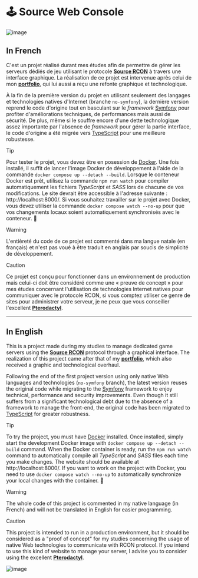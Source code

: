 # 🕹️ Source Web Console

![image](https://user-images.githubusercontent.com/26360935/165751507-f0c82948-3a4f-4220-9817-fc04769480ad.svg)

## In French

C'est un projet réalisé durant mes études afin de permettre de gérer les serveurs dédiés de jeu utilisant le protocole **[Source RCON](https://developer.valvesoftware.com/wiki/Source_RCON_Protocol)** à travers une interface graphique. La réalisation de ce projet est intervenue après celui de mon **[portfolio](https://github.com/FlorianLeChat/Portfolio)**, qui lui aussi a reçu une refonte graphique et technologique.

À la fin de la première version du projet en utilisant seulement des langages et technologies natives d'Internet (branche `no-symfony`), la dernière version reprend le code d'origine tout en basculant sur le *framework* [Symfony](https://symfony.com/) pour profiter d'améliorations techniques, de performances mais aussi de sécurité. De plus, même si le souffre encore d'une dette technologique assez importante par l'absence de *framework* pour gérer la partie interface, le code d'origine a été migrée vers [TypeScript](https://www.typescriptlang.org/) pour une meilleure robustesse.

> [!TIP]
> Pour tester le projet, vous devez être en posession de [Docker](https://www.docker.com/). Une fois installé, il suffit de lancer l'image Docker de développement à l'aide de la commande `docker compose up --detach --build`. Lorsque le conteneur Docker est prêt, utilisez la commande `npm run watch` pour compiler automatiquement les fichiers *TypeScript* et *SASS* lors de chacune de vos modifications. Le site devrait être accessible à l'adresse suivante : http://localhost:8000/. Si vous souhaitez travailler sur le projet avec Docker, vous devez utiliser la commande `docker compose watch --no-up` pour que vos changements locaux soient automatiquement synchronisés avec le conteneur. 🐳

> [!WARNING]
> L'entièreté du code de ce projet est commenté dans ma langue natale (en français) et n'est pas voué à être traduit en anglais par soucis de simplicité de développement.

> [!CAUTION]
> Ce projet est conçu pour fonctionner dans un environnement de production mais celui-ci doit être considéré comme une « preuve de concept » pour mes études concernant l'utilisation de technologies Internet natives pour communiquer avec le protocole RCON, si vous comptez utiliser ce genre de sites pour administrer votre serveur, je ne peux que vous conseiller l'excellent [**Pterodactyl**](https://pterodactyl.io/).

___

## In English

This is a project made during my studies to manage dedicated game servers using the **[Source RCON](https://developer.valvesoftware.com/wiki/Source_RCON_Protocol)** protocol through a graphical interface. The realization of this project came after that of my **[portfolio](https://github.com/FlorianLeChat/Portfolio)**, which also received a graphic and technological overhaul.

Following the end of the first project version using only native Web languages and technologies (`no-symfony` branch), the latest version reuses the original code while migrating to the [Symfony](https://symfony.com/) framework to enjoy technical, performance and security improvements. Even though it still suffers from a significant technological debt due to the absence of a framework to manage the front-end, the original code has been migrated to [TypeScript](https://www.typescriptlang.org/) for greater robustness.

> [!TIP]
> To try the project, you must have [Docker](https://www.docker.com/) installed. Once installed, simply start the development Docker image with `docker compose up --detach --build` command. When the Docker container is ready, run the `npm run watch` command to automatically compile all *TypeScript* and *SASS* files each time you make changes. The website should be available at http://localhost:8000/. If you want to work on the project with Docker, you need to use `docker compose watch --no-up` to automatically synchronize your local changes with the container. 🐳

> [!WARNING]
> The whole code of this project is commented in my native language (in French) and will not be translated in English for easier programming.

> [!CAUTION]
> This project is intended to run in a production environment, but it should be considered as a "proof of concept" for my studies concerning the usage of native Web technologies to communicate with RCON protocol. If you intend to use this kind of website to manage your server, I advise you to consider using the excellent [**Pterodactyl**](https://pterodactyl.io/).

![image](https://github.com/FlorianLeChat/Source-Web-Console/assets/26360935/0aaed929-a530-4c41-bdbc-2e05eab82e9e)